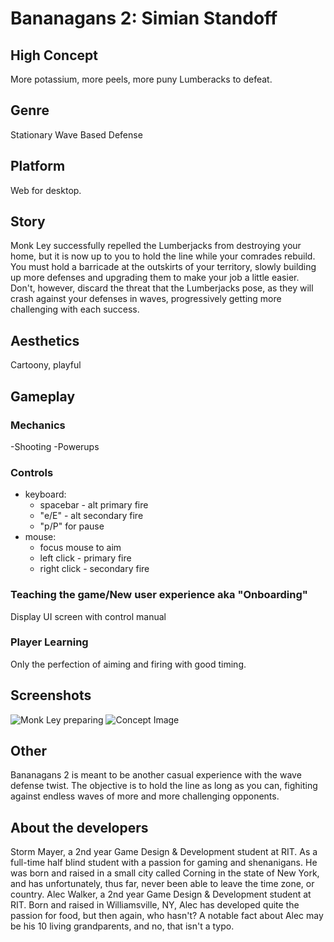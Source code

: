 # Bananagans 2: Simian Standoff

## High Concept
More potassium, more peels, more puny Lumberacks to defeat.

## Genre
Stationary Wave Based Defense

## Platform
Web for desktop.

## Story
Monk Ley successfully repelled the Lumberjacks from destroying your home, but it is now up to you to hold the line while your comrades rebuild. You must hold a barricade at the outskirts of your territory, slowly building up more defenses and upgrading them to make your job a little easier. Don't, however, discard the threat that the Lumberjacks pose, as they will crash against your defenses in waves, progressively getting more challenging with each success.

## Aesthetics
Cartoony, playful

## Gameplay
### Mechanics
-Shooting
-Powerups

### Controls
- keyboard:
  - spacebar -  alt primary fire
  - "e/E" - alt secondary fire
  - "p/P" for pause
- mouse:
  - focus mouse to aim
  - left click - primary fire
  - right click - secondary fire
  
### Teaching the game/New user experience aka "Onboarding"
Display UI screen with control manual
 
### Player Learning
Only the perfection of aiming and firing with good timing.

## Screenshots
![Monk Ley preparing](http://mycountry955.com/files/2011/07/monkey.jpg?w=600&h=0&zc=1&s=0&a=t&q=89)
![Concept Image](http://i.imgur.com/lUyTu.png)

## Other
Bananagans 2 is meant to be another casual experience with the wave defense twist. The objective is to hold the line as long as you can, fighiting against endless waves of more and more challenging opponents.

## About the developers
Storm Mayer, a 2nd year Game Design & Development student at RIT. As a full-time half blind student with a passion for gaming and shenanigans. He was born and raised in a small city called Corning in the state of New York, and has unfortunately, thus far, never been able to leave the time zone, or country.
Alec Walker, a 2nd year Game Design & Development student at RIT. Born and raised in Williamsville, NY, Alec has developed quite the passion for food, but then again, who hasn't? A notable fact about Alec may be his 10 living grandparents, and no, that isn't a typo.
